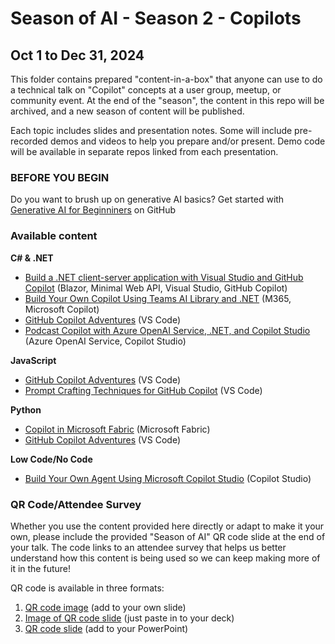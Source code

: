 # Season of AI - Season 2 - Copilots

## Oct 1 to Dec 31, 2024

This folder contains prepared "content-in-a-box" that anyone can use to do a technical talk on "Copilot" concepts at a user group, meetup, or community event. At the end of the "season", the content in this repo will be archived, and a new season of content will be published.

Each topic includes slides and presentation notes. Some will include pre-recorded demos and videos to help you prepare and/or present. Demo code will be available in separate repos linked from each presentation.

### BEFORE YOU BEGIN

Do you want to brush up on generative AI basics? Get started with [Generative AI for Beginniners](https://microsoft.github.io/generative-ai-for-beginners/) on GitHub

### Available content
**C# & .NET**
- [Build a .NET client-server application with Visual Studio and GitHub Copilot](./client-server-app-vs-copilot-dotnet.md) (Blazor, Minimal Web API, Visual Studio, GitHub Copilot)
- [Build Your Own Copilot Using Teams AI Library and .NET](./build-your-own-copilot-teams-ai-library.md) (M365, Microsoft Copilot)
- [GitHub Copilot Adventures](./github-copilot-adventures.md) (VS Code)
- [Podcast Copilot with Azure OpenAI Service, .NET, and Copilot Studio](./podcast-copilot-azure-openai-dotnet-copilot-studio.md) (Azure OpenAI Service, Copilot Studio)

**JavaScript** 
- [GitHub Copilot Adventures](./github-copilot-adventures.md) (VS Code)
- [Prompt Crafting Techniques for GitHub Copilot](./prompt-crafting-techniques-github-copilot.md) (VS Code)

**Python**
- [Copilot in Microsoft Fabric](./copilot-in-microsoft-fabric.md) (Microsoft Fabric)
- [GitHub Copilot Adventures](./github-copilot-adventures.md) (VS Code)

**Low Code/No Code**
- [Build Your Own Agent Using Microsoft Copilot Studio](./build-your-own-agent-with-microsoft-copilot-studio.md) (Copilot Studio)

### QR Code/Attendee Survey

Whether you use the content provided here directly or adapt to make it your own, please include the provided "Season of AI" QR code slide at the end of your talk. The code links to an attendee survey that helps us better understand how this content is being used so we can keep making more of it in the future!

QR code is available in three formats:

1. [QR code image](SeasonOfAI-AttendeeSurvey-QR.png) (add to your own slide)
2. [Image of QR code slide](SeasonOfAI-AttendeeSurveyQR-Slide.png) (just paste in to your deck)
3. [QR code slide](SeasonOfAI-AttendeeSurveyQR-Slide.pptx) (add to your PowerPoint)
